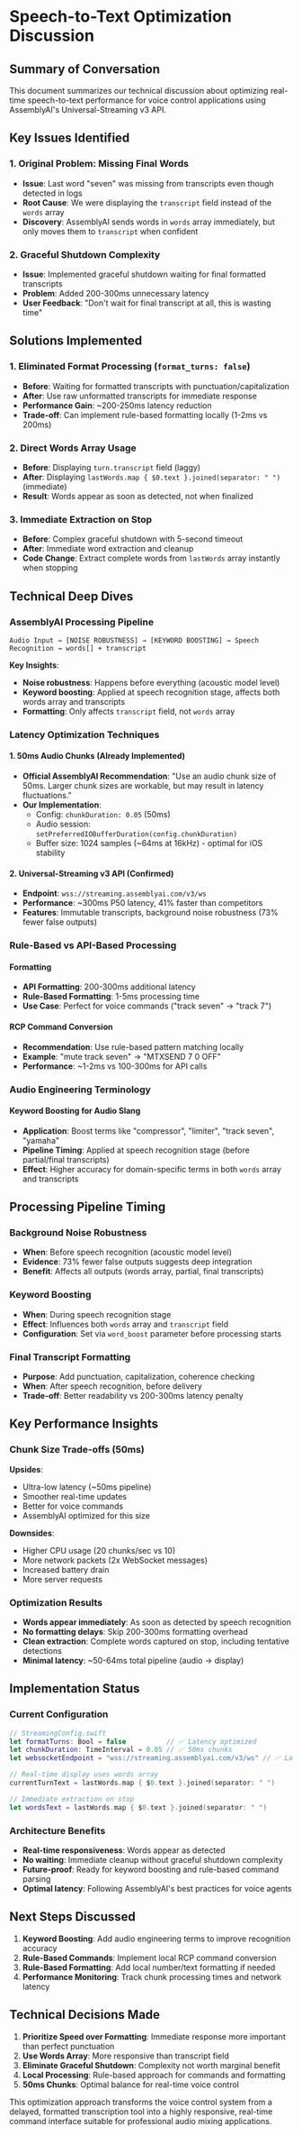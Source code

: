 # Speech-to-Text Optimization Discussion

## Summary of Conversation

This document summarizes our technical discussion about optimizing real-time speech-to-text performance for voice control applications using AssemblyAI's Universal-Streaming v3 API.

## Key Issues Identified

### 1. Original Problem: Missing Final Words
- **Issue**: Last word "seven" was missing from transcripts even though detected in logs
- **Root Cause**: We were displaying the `transcript` field instead of the `words` array
- **Discovery**: AssemblyAI sends words in `words` array immediately, but only moves them to `transcript` when confident

### 2. Graceful Shutdown Complexity
- **Issue**: Implemented graceful shutdown waiting for final formatted transcripts
- **Problem**: Added 200-300ms unnecessary latency
- **User Feedback**: "Don't wait for final transcript at all, this is wasting time"

## Solutions Implemented

### 1. Eliminated Format Processing (`format_turns: false`)
- **Before**: Waiting for formatted transcripts with punctuation/capitalization
- **After**: Use raw unformatted transcripts for immediate response
- **Performance Gain**: ~200-250ms latency reduction
- **Trade-off**: Can implement rule-based formatting locally (1-2ms vs 200ms)

### 2. Direct Words Array Usage
- **Before**: Displaying `turn.transcript` field (laggy)
- **After**: Displaying `lastWords.map { $0.text }.joined(separator: " ")` (immediate)
- **Result**: Words appear as soon as detected, not when finalized

### 3. Immediate Extraction on Stop
- **Before**: Complex graceful shutdown with 5-second timeout
- **After**: Immediate word extraction and cleanup
- **Code Change**: Extract complete words from `lastWords` array instantly when stopping

## Technical Deep Dives

### AssemblyAI Processing Pipeline
```
Audio Input → [NOISE ROBUSTNESS] → [KEYWORD BOOSTING] → Speech Recognition → words[] + transcript
```

**Key Insights**:
- **Noise robustness**: Happens before everything (acoustic model level)
- **Keyword boosting**: Applied at speech recognition stage, affects both words array and transcripts
- **Formatting**: Only affects `transcript` field, not `words` array

### Latency Optimization Techniques

#### 1. 50ms Audio Chunks (Already Implemented)
- **Official AssemblyAI Recommendation**: "Use an audio chunk size of 50ms. Larger chunk sizes are workable, but may result in latency fluctuations."
- **Our Implementation**: 
  - Config: `chunkDuration: 0.05` (50ms)
  - Audio session: `setPreferredIOBufferDuration(config.chunkDuration)`
  - Buffer size: 1024 samples (~64ms at 16kHz) - optimal for iOS stability

#### 2. Universal-Streaming v3 API (Confirmed)
- **Endpoint**: `wss://streaming.assemblyai.com/v3/ws`
- **Performance**: ~300ms P50 latency, 41% faster than competitors
- **Features**: Immutable transcripts, background noise robustness (73% fewer false outputs)

### Rule-Based vs API-Based Processing

#### Formatting
- **API Formatting**: 200-300ms additional latency
- **Rule-Based Formatting**: 1-5ms processing time
- **Use Case**: Perfect for voice commands ("track seven" → "track 7")

#### RCP Command Conversion
- **Recommendation**: Use rule-based pattern matching locally
- **Example**: "mute track seven" → "MTXSEND 7 0 OFF"
- **Performance**: ~1-2ms vs 100-300ms for API calls

### Audio Engineering Terminology

#### Keyword Boosting for Audio Slang
- **Application**: Boost terms like "compressor", "limiter", "track seven", "yamaha"
- **Pipeline Timing**: Applied at speech recognition stage (before partial/final transcripts)
- **Effect**: Higher accuracy for domain-specific terms in both `words` array and transcripts

## Processing Pipeline Timing

### Background Noise Robustness
- **When**: Before speech recognition (acoustic model level)
- **Evidence**: 73% fewer false outputs suggests deep integration
- **Benefit**: Affects all outputs (words array, partial, final transcripts)

### Keyword Boosting
- **When**: During speech recognition stage
- **Effect**: Influences both `words` array and `transcript` field
- **Configuration**: Set via `word_boost` parameter before processing starts

### Final Transcript Formatting
- **Purpose**: Add punctuation, capitalization, coherence checking
- **When**: After speech recognition, before delivery
- **Trade-off**: Better readability vs 200-300ms latency penalty

## Key Performance Insights

### Chunk Size Trade-offs (50ms)
**Upsides**:
- Ultra-low latency (~50ms pipeline)
- Smoother real-time updates
- Better for voice commands
- AssemblyAI optimized for this size

**Downsides**:
- Higher CPU usage (20 chunks/sec vs 10)
- More network packets (2x WebSocket messages)
- Increased battery drain
- More server requests

### Optimization Results
- **Words appear immediately**: As soon as detected by speech recognition
- **No formatting delays**: Skip 200-300ms formatting overhead
- **Clean extraction**: Complete words captured on stop, including tentative detections
- **Minimal latency**: ~50-64ms total pipeline (audio → display)

## Implementation Status

### Current Configuration
```swift
// StreamingConfig.swift
let formatTurns: Bool = false          // ✅ Latency optimized
let chunkDuration: TimeInterval = 0.05 // ✅ 50ms chunks
let websocketEndpoint = "wss://streaming.assemblyai.com/v3/ws" // ✅ Latest API

// Real-time display uses words array
currentTurnText = lastWords.map { $0.text }.joined(separator: " ")

// Immediate extraction on stop
let wordsText = lastWords.map { $0.text }.joined(separator: " ")
```

### Architecture Benefits
- **Real-time responsiveness**: Words appear as detected
- **No waiting**: Immediate cleanup without graceful shutdown complexity
- **Future-proof**: Ready for keyword boosting and rule-based command parsing
- **Optimal latency**: Following AssemblyAI's best practices for voice agents

## Next Steps Discussed

1. **Keyword Boosting**: Add audio engineering terms to improve recognition accuracy
2. **Rule-Based Commands**: Implement local RCP command conversion
3. **Rule-Based Formatting**: Add local number/text formatting if needed
4. **Performance Monitoring**: Track chunk processing times and network latency

## Technical Decisions Made

1. **Prioritize Speed over Formatting**: Immediate response more important than perfect punctuation
2. **Use Words Array**: More responsive than transcript field
3. **Eliminate Graceful Shutdown**: Complexity not worth marginal benefit
4. **Local Processing**: Rule-based approach for commands and formatting
5. **50ms Chunks**: Optimal balance for real-time voice control

This optimization approach transforms the voice control system from a delayed, formatted transcription tool into a highly responsive, real-time command interface suitable for professional audio mixing applications.